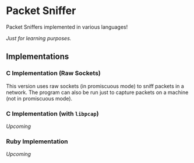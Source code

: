 # Packet Sniffer

Packet Sniffers implemented in various languages!

*Just for learning purposes.*

## Implementations

### C Implementation (Raw Sockets)

This version uses raw sockets (in promiscuous mode) to sniff packets in a network. The program can also be run just to capture packets on a machine (not in promiscuous mode).

### C Implementation (with `libpcap`)

*Upcoming*

### Ruby Implementation 

*Upcoming*
